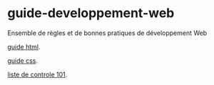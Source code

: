 # guide-developpement-web
Ensemble de règles et de bonnes pratiques de développement Web

[guide html](pour-guide-developpement/guide-html.md). 

[guide css](pour-guide-developpement/guide-css.md). 

[liste de controle 101](pour-guide-developpement/liste-de-controle-101.md). 

